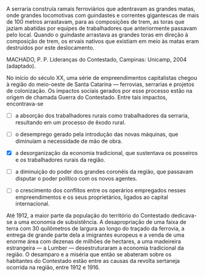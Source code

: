 

A serraria construía ramais ferroviários que adentravam as grandes matas, onde grandes locomotivas com guindastes e correntes gigantescas de mais de 100 metros arrastavam, para as composições de trem, as toras que jaziam abatidas por equipes de trabalhadores que anteriormente passavam pelo local. Quando o guindaste arrastava as grandes toras em direção à composição de trem, os ervais nativos que existiam em meio às matas eram destruídos por este deslocamento.

MACHADO, P. P. Lideranças do Contestado, Campinas: Unicamp, 2004 (adaptado).

No início do século XX, uma série de empreendimentos capitalistas chegou à região do meio-oeste de Santa Catarina — ferrovias, serrarias e projetos de colonização. Os impactos sociais gerados por esse processo estão na origem de chamada Guerra do Contestado. Entre tais impactos, encontrava-se



- [ ] a absorção dos trabalhadores rurais como trabalhadores da serraria, resultando em um processo de êxodo rural.
- [ ] o desemprego gerado pela introdução das novas máquinas, que diminuíam a necessidade de mão de obra.
- [x] a desorganização da economia tradicional, que sustentava os posseiros e os trabalhadores rurais da região.
- [ ] a diminuição do poder dos grandes coronéis da região, que passavam disputar o poder político com os novos agentes.
- [ ] o crescimento dos conflitos entre os operários empregados nesses empreendimentos e os seus proprietários, ligados ao capital internacional.


Até 1912, a maior parte da população do território do Contestado dedicava-se a uma economia de subsistência. A desapropriação de uma faixa de terra com 30 quilômetros de largura ao longo do traçado da ferrovia, a entrega de grande parte dela a imigrantes europeus e a venda de uma enorme área com dezenas de milhões de hectares, a uma madeireira estrangeira — a Lumber — desestruturaram a economia tradicional da região. O desamparo e a miséria que então se abateram sobre os habitantes do Contestado estão entre as causas da revolta sertaneja ocorrida na região, entre 1912 e 1916.

        